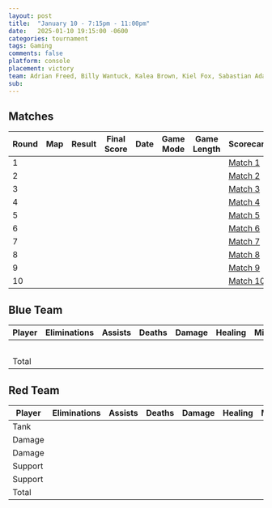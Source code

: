 ```yaml
---
layout: post
title:  "January 10 - 7:15pm - 11:00pm"
date:   2025-01-10 19:15:00 -0600
categories: tournament
tags: Gaming
comments: false
platform: console
placement: victory
team: Adrian Freed, Billy Wantuck, Kalea Brown, Kiel Fox, Sabastian Adams, Jeff Patton
sub:
---
```


## Matches

| Round | Map | Result | Final Score | Date | Game Mode | Game Length | Scorecard |
| --- | --- | --- | --- | --- | --- | --- | --- |
|  1  |  |  |  |  |  |  | [Match 1]() |
|  2  |  |  |  |  |  |  | [Match 2]() |
|  3  |  |  |  |  |  |  | [Match 3]() |
|  4  |  |  |  |  |  |  | [Match 4]() |
|  5  |  |  |  |  |  |  | [Match 5]() |
|  6  |  |  |  |  |  |  | [Match 6]() |
|  7  |  |  |  |  |  |  | [Match 7]() |
|  8  |  |  |  |  |  |  | [Match 8]() |
|  9  |  |  |  |  |  |  | [Match 9]() |
|  10 |  |  |  |  |  |  | [Match 10]() |

## Blue Team

| Player | Eliminations | Assists | Deaths | Damage | Healing | Mitigation |
| --- | --- | --- | --- | --- | --- | --- |
|  |  |  |  |  |  |  |
|  |  |  |  |  |  |  |
|  |  |  |  |  |  |  |
|  |  |  |  |  |  |  |
|  |  |  |  |  |  |  |
| Total |  |  |  |  |  |  |

## Red Team

| Player | Eliminations | Assists | Deaths | Damage | Healing | Mitigation |
| --- | --- | --- | --- | --- | --- | --- |
| Tank    |  |  |  |  |  |  |
| Damage  |  |  |  |  |  |  |
| Damage  |  |  |  |  |  |  |
| Support |  |  |  |  |  |  |
| Support |  |  |  |  |  |  |
| Total   |  |  |  |  |  |  |

